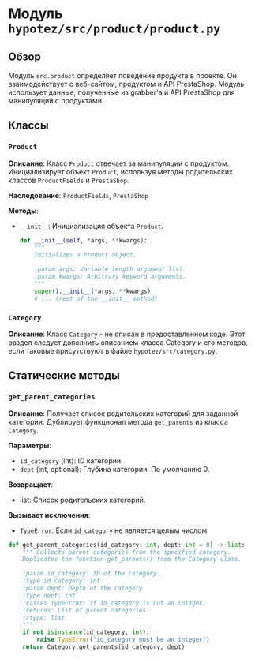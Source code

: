 # Модуль `hypotez/src/product/product.py`

## Обзор

Модуль `src.product` определяет поведение продукта в проекте. Он взаимодействует с веб-сайтом, продуктом и API PrestaShop.  Модуль использует данные, полученные из grabber'а и API PrestaShop для манипуляций с продуктами.

## Классы

### `Product`

**Описание**: Класс `Product` отвечает за манипуляции с продуктом.  Инициализирует объект `Product`, используя методы родительских классов `ProductFields` и `PrestaShop`.

**Наследование**: `ProductFields`, `PrestaShop`

**Методы**:

- `__init__`: Инициализация объекта `Product`.
  ```python
  def __init__(self, *args, **kwargs):
      """
      Initializes a Product object.

      :param args: Variable length argument list.
      :param kwargs: Arbitrary keyword arguments.
      """
      super().__init__(*args, **kwargs)
      # ... (rest of the __init__ method)
  ```


### `Category`

**Описание**:  Класс `Category` - не описан в предоставленном коде.  Этот раздел следует дополнить описанием класса Category и его методов, если таковые присутствуют в файле `hypotez/src/category.py`.


## Статические методы

### `get_parent_categories`

**Описание**: Получает список родительских категорий для заданной категории. Дублирует функционал метода `get_parents` из класса `Category`.

**Параметры**:

- `id_category` (int): ID категории.
- `dept` (int, optional): Глубина категории. По умолчанию 0.

**Возвращает**:
- list: Список родительских категорий.

**Вызывает исключения**:

- `TypeError`: Если `id_category` не является целым числом.


```python
def get_parent_categories(id_category: int, dept: int = 0) -> list:
    """ Collects parent categories from the specified category.
    Duplicates the function get_parents() from the Category class.

    :param id_category: ID of the category.
    :type id_category: int
    :param dept: Depth of the category.
    :type dept: int
    :raises TypeError: if id_category is not an integer.
    :returns: List of parent categories.
    :rtype: list
    """
    if not isinstance(id_category, int):
        raise TypeError("id_category must be an integer")
    return Category.get_parents(id_category, dept)
```

```